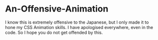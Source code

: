 # An-Offensive-Animation
I know this is extremely offensive to the Japanese, but I only made it to hone my CSS Animation skills. I have apologised everywhere, even in the code. So I hope you do not get offended by this.
